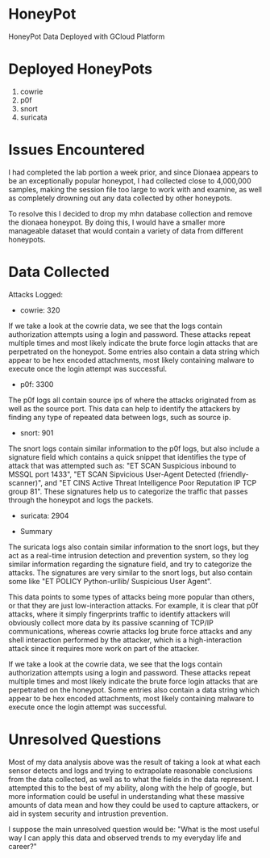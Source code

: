 # HoneyPot
HoneyPot Data Deployed with GCloud Platform

# Deployed HoneyPots
1. cowrie
2. p0f
3. snort
4. suricata

# Issues Encountered
I had completed the lab portion a week prior, and since Dionaea appears to be an exceptionally popular honeypot, I had collected close to 4,000,000 samples, making the session file too large to work with and examine, as well as completely drowning out any data collected by other honeypots. 

To resolve this I decided to drop my mhn database collection and remove the dionaea honeypot. By doing this, I would have a smaller more manageable dataset that would contain a variety of data from different honeypots.

# Data Collected
Attacks Logged:
- cowrie: 320

If we take a look at the cowrie data, we see that the logs contain authorization attempts using a login and password. These attacks repeat multiple times and most likely indicate the brute force login attacks that are perpetrated on the honeypot. Some entries also contain a data string which appear to be hex encoded attachments, most likely containing malware to execute once the login attempt was successful.
  
- p0f: 3300

The p0f logs all contain source ips of where the attacks originated from as well as the source port. This data can help to identify the attackers by finding any type of repeated data between logs, such as source ip.

- snort: 901

The snort logs contain similar information to the p0f logs, but also include a signature field which contains a quick snippet that identifies the type of attack that was attempted such as: "ET SCAN Suspicious inbound to MSSQL port 1433", "ET SCAN Sipvicious User-Agent Detected (friendly-scanner)", and "ET CINS Active Threat Intelligence Poor Reputation IP TCP group 81". These signatures help us to categorize the traffic that passes through the honeypot and logs the packets.

- suricata: 2904

- Summary

The suricata logs also contain similar information to the snort logs, but they act as a real-time intrusion detection and prevention system, so they log similar information regarding the signature field, and try to categorize the attacks. The signatures are very similar to the snort logs, but also contain some like "ET POLICY Python-urllib/ Suspicious User Agent". 

This data points to some types of attacks being more popular than others, or that they are just low-interaction attacks. For example, it is clear that p0f attacks, where it simply fingerprints traffic to identify attackers will obviously collect more data by its passive scanning of TCP/IP communications, whereas cowrie attacks log brute force attacks and any shell interaction performed by the attacker, which is a high-interaction attack since it requires more work on part of the attacker.

If we take a look at the cowrie data, we see that the logs contain authorization attempts using a login and password. These attacks repeat multiple times and most likely indicate the brute force login attacks that are perpetrated on the honeypot. Some entries also contain a data string which appear to be hex encoded attachments, most likely containing malware to execute once the login attempt was successful.

# Unresolved Questions
Most of my data analysis above was the result of taking a look at what each sensor detects and logs and trying to extrapolate reasonable conclusions from the data collected, as well as to what the fields in the data represent. I attempted this to the best of my ability, along with the help of google, but more information could be useful in understanding what these massive amounts of data mean and how they could be used to capture attackers, or aid in system security and intrustion prevention. 

I suppose the main unresolved question would be: "What is the most useful way I can apply this data and observed trends to my everyday life and career?"
